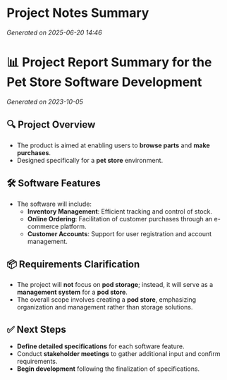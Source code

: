 # Project Notes Summary

*Generated on 2025-06-20 14:46*

# 📊 Project Report Summary for the Pet Store Software Development 

*Generated on 2023-10-05*

## **🔍 Project Overview**
- The product is aimed at enabling users to **browse parts** and **make purchases**.
- Designed specifically for a **pet store** environment.

## **🛠️ Software Features**
- The software will include:
  - **Inventory Management**: Efficient tracking and control of stock.
  - **Online Ordering**: Facilitation of customer purchases through an e-commerce platform.
  - **Customer Accounts**: Support for user registration and account management.

## **📦 Requirements Clarification**
- The project will **not** focus on **pod storage**; instead, it will serve as a **management system** for a **pod store**.
- The overall scope involves creating a **pod store**, emphasizing organization and management rather than storage solutions.

## **✅ Next Steps**
- **Define detailed specifications** for each software feature.
- Conduct **stakeholder meetings** to gather additional input and confirm requirements.
- **Begin development** following the finalization of specifications.
